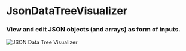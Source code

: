 # JsonDataTreeVisualizer

### View and edit JSON objects (and arrays) as form of inputs.

![JSON Data Tree Visualizer](https://i.imgur.com/RoCae2s.png)
